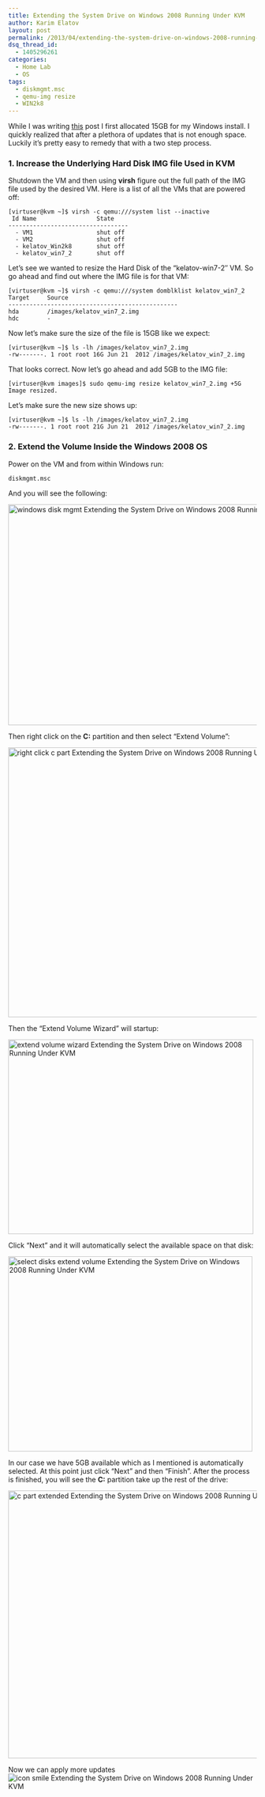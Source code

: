 ```yaml
---
title: Extending the System Drive on Windows 2008 Running Under KVM
author: Karim Elatov
layout: post
permalink: /2013/04/extending-the-system-drive-on-windows-2008-running-as-a-kvm-vm/
dsq_thread_id:
  - 1405296261
categories:
  - Home Lab
  - OS
tags:
  - diskmgmt.msc
  - qemu-img resize
  - WIN2k8
---
```

While I was writing <a href="http://virtuallyhyper.com/2013/04/deploying-a-test-windows-environment-in-a-kvm-infrastucture" onclick="javascript:_gaq.push(['_trackEvent','outbound-article','http://virtuallyhyper.com/2013/04/deploying-a-test-windows-environment-in-a-kvm-infrastucture']);">this</a> post I first allocated 15GB for my Windows install. I quickly realized that after a plethora of updates that is not enough space. Luckily it&#8217;s pretty easy to remedy that with a two step process.

### 1. Increase the Underlying Hard Disk IMG file Used in KVM

Shutdown the VM and then using **virsh** figure out the full path of the IMG file used by the desired VM. Here is a list of all the VMs that are powered off:

    [virtuser@kvm ~]$ virsh -c qemu:///system list --inactive
     Id Name                 State
    ----------------------------------
      - VM1                  shut off
      - VM2                  shut off
      - kelatov_Win2k8       shut off
      - kelatov_win7_2       shut off
    

Let&#8217;s see we wanted to resize the Hard Disk of the &#8220;kelatov-win7-2&#8243; VM. So go ahead and find out where the IMG file is for that VM:

    [virtuser@kvm ~]$ virsh -c qemu:///system domblklist kelatov_win7_2
    Target     Source
    ------------------------------------------------
    hda        /images/kelatov_win7_2.img
    hdc        -  
    

Now let&#8217;s make sure the size of the file is 15GB like we expect:

    [virtuser@kvm ~]$ ls -lh /images/kelatov_win7_2.img
    -rw-------. 1 root root 16G Jun 21  2012 /images/kelatov_win7_2.img
    

That looks correct. Now let&#8217;s go ahead and add 5GB to the IMG file:

    [virtuser@kvm images]$ sudo qemu-img resize kelatov_win7_2.img +5G
    Image resized.
    

Let&#8217;s make sure the new size shows up:

    [virtuser@kvm ~]$ ls -lh /images/kelatov_win7_2.img
    -rw-------. 1 root root 21G Jun 21  2012 /images/kelatov_win7_2.img
    

### 2. Extend the Volume Inside the Windows 2008 OS

Power on the VM and from within Windows run:

    diskmgmt.msc
    

And you will see the following:

<a href="http://virtuallyhyper.com/wp-content/uploads/2013/04/windows_disk_mgmt.png" onclick="javascript:_gaq.push(['_trackEvent','outbound-article','http://virtuallyhyper.com/wp-content/uploads/2013/04/windows_disk_mgmt.png']);"><img src="http://virtuallyhyper.com/wp-content/uploads/2013/04/windows_disk_mgmt.png" alt="windows disk mgmt Extending the System Drive on Windows 2008 Running Under KVM" width="635" height="447" class="alignnone size-full wp-image-8058" title="Extending the System Drive on Windows 2008 Running Under KVM" /></a>

Then right click on the **C:** partition and then select &#8220;Extend Volume&#8221;:

<a href="http://virtuallyhyper.com/wp-content/uploads/2013/04/right_click_c-part.png" onclick="javascript:_gaq.push(['_trackEvent','outbound-article','http://virtuallyhyper.com/wp-content/uploads/2013/04/right_click_c-part.png']);"><img src="http://virtuallyhyper.com/wp-content/uploads/2013/04/right_click_c-part.png" alt="right click c part Extending the System Drive on Windows 2008 Running Under KVM" width="637" height="546" class="alignnone size-full wp-image-8059" title="Extending the System Drive on Windows 2008 Running Under KVM" /></a>

Then the &#8220;Extend Volume Wizard&#8221; will startup:

<a href="http://virtuallyhyper.com/wp-content/uploads/2013/04/extend_volume_wizard.png" onclick="javascript:_gaq.push(['_trackEvent','outbound-article','http://virtuallyhyper.com/wp-content/uploads/2013/04/extend_volume_wizard.png']);"><img src="http://virtuallyhyper.com/wp-content/uploads/2013/04/extend_volume_wizard.png" alt="extend volume wizard Extending the System Drive on Windows 2008 Running Under KVM" width="497" height="394" class="alignnone size-full wp-image-8060" title="Extending the System Drive on Windows 2008 Running Under KVM" /></a>

Click &#8220;Next&#8221; and it will automatically select the available space on that disk:

<a href="http://virtuallyhyper.com/wp-content/uploads/2013/04/select_disks_extend_volume.png" onclick="javascript:_gaq.push(['_trackEvent','outbound-article','http://virtuallyhyper.com/wp-content/uploads/2013/04/select_disks_extend_volume.png']);"><img src="http://virtuallyhyper.com/wp-content/uploads/2013/04/select_disks_extend_volume.png" alt="select disks extend volume Extending the System Drive on Windows 2008 Running Under KVM" width="495" height="395" class="alignnone size-full wp-image-8061" title="Extending the System Drive on Windows 2008 Running Under KVM" /></a>

In our case we have 5GB available which as I mentioned is automatically selected. At this point just click &#8220;Next&#8221; and then &#8220;Finish&#8221;. After the process is finished, you will see the **C:** partition take up the rest of the drive:

<a href="http://virtuallyhyper.com/wp-content/uploads/2013/04/c_part_extended.png" onclick="javascript:_gaq.push(['_trackEvent','outbound-article','http://virtuallyhyper.com/wp-content/uploads/2013/04/c_part_extended.png']);"><img src="http://virtuallyhyper.com/wp-content/uploads/2013/04/c_part_extended.png" alt="c part extended Extending the System Drive on Windows 2008 Running Under KVM" width="636" height="542" class="alignnone size-full wp-image-8062" title="Extending the System Drive on Windows 2008 Running Under KVM" /></a>

Now we can apply more updates <img src="http://virtuallyhyper.com/wp-includes/images/smilies/icon_smile.gif" alt="icon smile Extending the System Drive on Windows 2008 Running Under KVM" class="wp-smiley" title="Extending the System Drive on Windows 2008 Running Under KVM" /> 

